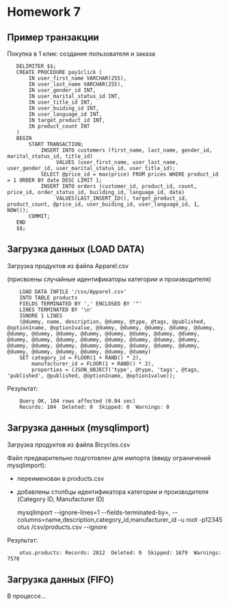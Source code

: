 # Homework 7

## Пример транзакции

   Покупка в 1 клик: создание пользователя и заказа
   
       DELIMITER $$;
       CREATE PROCEDURE pay1click (
           IN user_first_name VARCHAR(255),
           IN user_last_name VARCHAR(255),
           IN user_gender_id INT,
           IN user_marital_status_id INT,
           IN user_title_id INT,
           IN user_buiding_id INT,
           IN user_language_id INT,
           IN target_product_id INT,
           IN product_count INT
       )
       BEGIN
           START TRANSACTION;
               INSERT INTO customers (first_name, last_name, gender_id, marital_status_id, title_id) 
                    VALUES (user_first_name, user_last_name, user_gender_id, user_marital_status_id, user_title_id);
               SELECT @price_id = max(price) FROM prices WHERE product_id = 1 ORDER BY date DESC LIMIT 1;
               INSERT INTO orders (customer_id, product_id, count, price_id, order_status_id, building_id, language_id, date) 
                    VALUES(LAST_INSERT_ID(), target_product_id, product_count, @price_id, user_buiding_id, user_language_id, 1, NOW());
           COMMIT;
       END
       $$;
       
## Загрузка данных (LOAD DATA)

   Загрузка продуктов из файла Apparel.csv
   
   (присвоены случайные идентификаторы категории и производителя)
   
        LOAD DATA INFILE '/csv/Apparel.csv' 
        INTO TABLE products
        FIELDS TERMINATED BY ',' ENCLOSED BY '"'
        LINES TERMINATED BY '\n'
        IGNORE 1 LINES
        (@dummy, name, description, @dummy, @type, @tags, @published, @option1name, @option1value, @dummy, @dummy, @dummy, @dummy, @dummy, @dummy, @dummy, @dummy, @dummy, @dummy, @dummy, @dummy, @dummy, @dummy, @dummy, @dummy, @dummy, @dummy, @dummy, @dummy, @dummy, @dummy, @dummy, @dummy, @dummy, @dummy, @dummy, @dummy, @dummy, @dummy, @dummy, @dummy, @dummy, @dummy, @dummy)
        SET category_id = FLOOR(1 + RAND() * 2),
            manufacturer_id = FLOOR(1 + RAND() * 2),
            properties = (JSON_OBJECT('type', @type, 'tags', @tags, 'published', @published, @option1name, @option1value));
            
   Результат:
   
        Query OK, 104 rows affected (0.04 sec)
        Records: 104  Deleted: 0  Skipped: 0  Warnings: 0
   
   
## Загрузка данных (mysqlimport)

   Загрузка продуктов из файла Bicycles.csv
   
   Файл предварительно подготовлен для импорта (ввиду ограничений mysqlimport):
       
   - переименован в products.csv
   - добавлены столбцы идентификатора категории и производителя (Category ID, Manufacturer ID)
   
   
       mysqlimport --ignore-lines=1 --fields-terminated-by=, --columns=name,description,category_id,manufacturer_id -u root -p12345 otus /csv/products.csv --ignore


   Результат:
   
        otus.products: Records: 2812  Deleted: 0  Skipped: 1679  Warnings: 7570

## Загрузка данных (FIFO)

   В процессе...